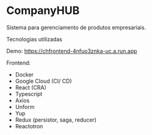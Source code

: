 # CompanyHUB
Sistema para gerenciamento de produtos empresariais.

Tecnologias utilizadas

Demo: https://chfrontend-4nfuo3znka-uc.a.run.app

Frontend:

- Docker
- Google Cloud (CI/ CD)
- React (CRA)
- Typescript
- Axios
- Unform
- Yup
- Redux (persistor, saga, reducer)
- Reactotron
